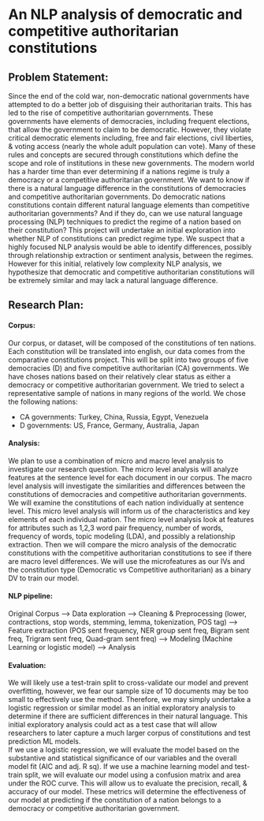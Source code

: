 # An NLP analysis of democratic and competitive authoritarian constitutions

## Problem Statement:
Since the end of the cold war, non-democratic national governments have attempted to do a better job of disguising their authoritarian traits. This has led to the rise of competitive authoritarian governments. These governments have elements of democracies, including frequent elections, that allow the government to claim to be democratic. However, they violate critical democratic elements including, free and fair elections, civil liberties, & voting access (nearly the whole adult population can vote). Many of these rules and concepts are secured through constitutions which define the scope and role of institutions in these new governments. The modern world has a harder time than ever determining if a nations regime is truly a democracy or a competitive authoritarian government. We want to know if there is a natural language difference in the constitutions of democracies and competitive authoritarian governments. Do democratic nations constitutions contain different natural language elements than competitive authoritarian governments? And if they do, can we use natural language processing (NLP) techniques to predict the regime of a nation based on their constitution? This project will undertake an initial exploration into whether NLP of constitutions can predict regime type. We suspect that a highly focused NLP analysis would be able to identify differences, possibly through relationship extraction or sentiment analysis, between the regimes. However for this initial, relatively low complexity NLP analysis, we hypothesize that democratic and competitive authoritarian constitutions will be extremely similar and may lack a natural language difference.

## Research Plan:
#### Corpus:
Our corpus, or dataset, will be composed of the constitutions of ten nations. Each constitution will be translated into english, our data comes from the comparative constitutions project. This will be split into two groups of five democracies (D) and five competitive authoritarian (CA) governments. We have choses nations based on their relatively clear status as either a democracy or competitive authoritarian government. We tried to select a representative sample of nations in many regions of the world. We chose the following nations: 
- CA governments: Turkey, China, Russia, Egypt, Venezuela
-	D governments: US, France, Germany, Australia, Japan

#### Analysis:
We plan to use a combination of micro and macro level analysis to investigate our research question. The micro level analysis will analyze features at the sentence level for each document in our corpus. The macro level analysis will investigate the similarities and differences between the constitutions of democracies and competitive authoritarian governments. 
We will examine the constitutions of each nation individually at sentence level. This micro level analysis will inform us of the characteristics and key elements of each individual nation. The micro level analysis look at features for attributes such as 1,2,3 word pair frequency, number of words, frequency of words, topic modeling (LDA), and possibly a relationship extraction.
Then we will compare the micro analysis of the democratic constitutions with the competitive authoritarian constitutions to see if there are macro level differences. We will use the microfeatures as our IVs and the constitution type (Democratic vs Competitive authoritarian) as a binary DV to train our model. 

#### NLP pipeline:
Original Corpus --> 
Data exploration --> 
Cleaning & Preprocessing (lower, contractions, stop words, stemming, lemma, tokenization, POS tag) -->
Feature extraction (POS sent frequency, NER group sent freq, Bigram sent freq, Trigram sent freq, Quad-gram sent freq) -->
Modeling (Machine Learning or logistic model) -->
Analysis

#### Evaluation:
We will likely use a test-train split to cross-validate our model and prevent overfitting, however, we fear our sample size of 10 documents may be too small to effectively use the method. Therefore, we may simply undertake a logistic regression or similar model as an initial exploratory analysis to determine if there are sufficient differences in their natural language. This initial exploratory analysis could act as a test case that will allow researchers to later capture a much larger corpus of constitutions and test prediction ML models.  
If we use a logistic regression, we will evaluate the model based on the substantive and statistical significance of our variables and the overall model fit (AIC and adj. R sq). If we use a machine learning model and test-train split, we will evaluate our model using a confusion matrix and area under the ROC curve. This will allow us to evaluate the precision, recall, & accuracy of our model. These metrics will determine the effectiveness of our model at predicting if the constitution of a nation belongs to a democracy or competitive authoritarian government. 




